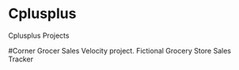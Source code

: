 # Cplusplus
 Cplusplus Projects

#Corner Grocer Sales Velocity project.
Fictional Grocery Store Sales Tracker
